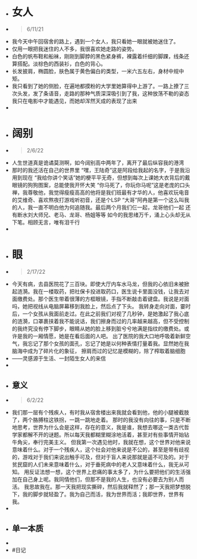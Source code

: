 - # 女人
- > 6/11/21
- 我今天中午回宿舍的路上，遇到一个女人，我只看她一眼就被她迷住了。
- 仅用一眼把我迷住的人不多，我很喜欢她走路的姿势。
- 白色的帆布鞋和船袜，刚刚到脚脖的黑色紧身裤，裸露着纤细的脚踝，线条还算搭配。淡棕色的西装衫，白色的背心。
- 长发披肩，椭圆脸，肤色属于黄色偏白的类型，一米六五左右，身材中规中矩。
- 我只看到了她的侧脸，在遍地都摸粉的大学里她算得中上游了。一路上撩了三次头发，发了条语音，走路的那种气质深深吸引到了我，这种放荡不勒的姿态我只在电影中才能遇见，而她却浑然天成的表现了出来
-
- # 阔别
- > 2/6/22
- 人生世道真是诡谲莫测啊，如今阔别高中两年了，离开了最后纵容我的港湾
- 那时的我还活在自己的世界里
  “嘿，王陆奇”这是阿段给我起的名字，于是我沿用到现在
  “我给你讲个笑话”她的梗平平无奇，但想到每次上课她大衣背后的戴眼镜的狗狗图案，总能使我开怀大笑
  “你马死了，你玩你马呢”这是老庞的口头禅，我尊敬他，我觉得瘦瘦高高的他将是我们班最有才华的人，他喜欢玩电音的艾维奇、喜欢熬夜打游戏听初音，还是个LSP
  “大哥”阿冉是第一个这么叫我的人，我一直不明白他为何追随我。最后两个月我们仨一起，龙哥他们一起
  还有断水刘大师兄、老马、龙哥、杨姐等等
  如今的我思绪万千，涌上心头却无从下笔。相顾无言，唯有泪千行
-
- # 眼
- > 2/17/22
- 今天有病，去县医院花了三百块。即使大厅内车水马龙，但我的心依旧未被掀起涟漪。我在一楼取药，把社保卡投进取药口，医生说卡里面没钱，让我去对面缴费处。那个医生带着很薄的方框眼镜，手指不断敲击着键盘。我说是对面吗，她把视线从电脑屏幕移到我脸上，然后点了下头。
  我转身走向对面，霎时后，一个女孩从我面前走过。在此之前我们对视了几秒钟，是她激起了我心底的涟漪，口罩裹挟着我不能说话，我们擦身而过的几率越来越高，但不受控制的我终究没有停下脚步，眼睛从她的脸上移到脏兮兮地满是指纹的缴费处。或许是我的一厢情愿，她是在看后面的人吧。
  出了医院的我大口地呼吸着新鲜空气，我忘记了那个女孩的面孔，忘记了她是以何种表情打量着我。显然她在我脑海中成为了碎片化的象征，
  擦肩而过的记忆是模糊的，除了榨取着脑细胞
- ——灵感源于生活、一封陌生女人的来信
-
- ## 意义
- > 6/2/22
- 我们那一层有个残疾人，有时我从宿舍楼出来我就会看到他，他的小腿被截肢了，两个胳膊柱这铁拐，一跳一跳地走着。
  那时的我没有向往的事，只是不断地思考，世界为什么会是这样，存在的意义，我是谁，我想去哪这一类古代哲学家都解不开的谜题。所以每天我都糊里糊涂地活着，甚至对有些事情开始钻牛角尖，奉行完美主义。
  但我第一次遇见他时，我就在想，这个世界对他来说意味着什么。对于一个残疾人，这个社会对他来说是不公的，甚至是带有歧视的，游戏对于我们来说出触手可及，但对于盲人来说那就是遥不可及的。对于贫民窟的人们未来意味着什么，对于垂死病中的老人又意味着什么，我无从可知。
  用反证法想一想，这个世界上悲痛的事太多了，为什么要把他们的生活强加在自己身上呢。我同情他们，但那不是我的人生，也没有必要去为别人而活。
  我思故我在。那一天我把现实撕碎，然后我就释然了；那一天我把梦想脱下，我的脚步就轻盈了。我为自己而活，我为世界而活；我即世界，世界有我。
-
- ## 单一本质
-
- #日记